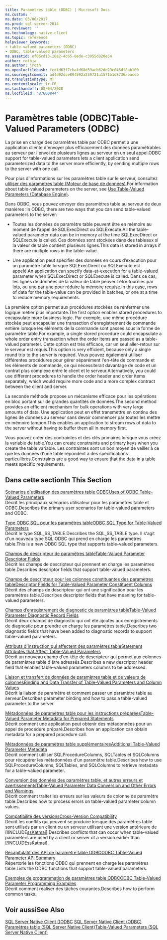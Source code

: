 ```yaml
---
title: Paramètres table (ODBC) | Microsoft Docs
ms.custom: ''
ms.date: 03/06/2017
ms.prod: sql-server-2014
ms.reviewer: ''
ms.technology: native-client
ms.topic: reference
helpviewer_keywords:
- table-valued parameters (ODBC)
- ODBC, table-valued parameters
ms.assetid: ef06cd13-18e2-4c65-8ede-c3955d820e54
author: rothja
ms.author: jroth
ms.openlocfilehash: fedfd63f7cbafd68d39aeb62dd29c046df8ab100
ms.sourcegitcommit: ad4d92dce894592a259721a1571b1d8736abacdb
ms.translationtype: MT
ms.contentlocale: fr-FR
ms.lasthandoff: 08/04/2020
ms.locfileid: "87600844"
---
```

# <a name="table-valued-parameters-odbc"></a><span data-ttu-id="eb5ce-102">Paramètres table (ODBC)</span><span class="sxs-lookup"><span data-stu-id="eb5ce-102">Table-Valued Parameters (ODBC)</span></span>
  <span data-ttu-id="eb5ce-103">La prise en charge des paramètres table par ODBC permet à une application cliente d'envoyer plus efficacement des données paramétrables au serveur par l'envoi de plusieurs lignes au serveur en un seul appel.</span><span class="sxs-lookup"><span data-stu-id="eb5ce-103">ODBC support for table-valued parameters lets a client application send parameterized data to the server more efficiently, by sending multiple rows to the server with one call.</span></span>  
  
 <span data-ttu-id="eb5ce-104">Pour plus d’informations sur les paramètres table sur le serveur, consultez [utiliser des paramètres table &#40;Moteur de base de données&#41;](../tables/use-table-valued-parameters-database-engine.md).</span><span class="sxs-lookup"><span data-stu-id="eb5ce-104">For information about table-valued parameters on the server, see [Use Table-Valued Parameters &#40;Database Engine&#41;](../tables/use-table-valued-parameters-database-engine.md).</span></span>  
  
 <span data-ttu-id="eb5ce-105">Dans ODBC, vous pouvez envoyer des paramètres table au serveur de deux manières :</span><span class="sxs-lookup"><span data-stu-id="eb5ce-105">In ODBC, there are two ways that you can send table-valued parameters to the server:</span></span>  
  
-   <span data-ttu-id="eb5ce-106">Toutes les données de paramètre table peuvent être en mémoire au moment de l’appel de SQLExecDirect ou SQLExecute.</span><span class="sxs-lookup"><span data-stu-id="eb5ce-106">All the table-valued parameter data can be in memory at the time SQLExecDirect or SQLExecute is called.</span></span> <span data-ttu-id="eb5ce-107">Ces données sont stockées dans des tableaux si la valeur de table contient plusieurs lignes.</span><span class="sxs-lookup"><span data-stu-id="eb5ce-107">This data is stored in arrays if there are multiple rows in the table-value.</span></span>  
  
-   <span data-ttu-id="eb5ce-108">Une application peut spécifier des données en cours d’exécution pour un paramètre table lorsque SQLExecDirect ou SQLExecute est appelé.</span><span class="sxs-lookup"><span data-stu-id="eb5ce-108">An application can specify data-at-execution for a table-valued parameter when SQLExecDirect or SQLExecute is called.</span></span> <span data-ttu-id="eb5ce-109">Dans ce cas, les lignes de données de la valeur de table peuvent être fournies par lots, ou une par une pour réduire la mémoire requise.</span><span class="sxs-lookup"><span data-stu-id="eb5ce-109">In this case, rows of data for the table-value can be provided in batches, or one at a time to reduce memory requirements.</span></span>  
  
 <span data-ttu-id="eb5ce-110">La première option permet aux procédures stockées de renfermer une logique métier plus importante.</span><span class="sxs-lookup"><span data-stu-id="eb5ce-110">The first option enables stored procedures to encapsulate more business logic.</span></span> <span data-ttu-id="eb5ce-111">Par exemple, une même procédure stockée peut encapsuler une transaction d'enregistrement de commande entière lorsque les éléments de la commande sont passés sous la forme de paramètre table.</span><span class="sxs-lookup"><span data-stu-id="eb5ce-111">For example, a single stored procedure could encapsulate a whole order entry transaction when the order items are passed as a table-valued parameter.</span></span> <span data-ttu-id="eb5ce-112">Cette option est très efficace, car un seul aller-retour sur le serveur est requis.</span><span class="sxs-lookup"><span data-stu-id="eb5ce-112">This option is very efficient, because only a single round trip to the server is required.</span></span> <span data-ttu-id="eb5ce-113">Vous pouvez également utiliser différentes procédures pour gérer séparément l'en-tête de commande et les éléments de commande, ce qui nécessiterait davantage de code et un contrat plus complexe entre le client et le serveur.</span><span class="sxs-lookup"><span data-stu-id="eb5ce-113">Alternatively, you could use different procedures to handle the order header and order items separately, which would require more code and a more complex contract between the client and server.</span></span>  
  
 <span data-ttu-id="eb5ce-114">La seconde méthode propose un mécanisme efficace pour les opérations en bloc portant sur de grandes quantités de données.</span><span class="sxs-lookup"><span data-stu-id="eb5ce-114">The second method provides an efficient mechanism for bulk operations with very large amounts of data.</span></span> <span data-ttu-id="eb5ce-115">Une application peut en effet transmettre en continu des lignes de données au serveur sans devoir commencer par toutes les mettre en mémoire tampon.</span><span class="sxs-lookup"><span data-stu-id="eb5ce-115">This enables an application to stream rows of data to the server without having to buffer them all in memory first.</span></span>  
  
 <span data-ttu-id="eb5ce-116">Vous pouvez créer des contraintes et des clés primaires lorsque vous créez la variable de table.</span><span class="sxs-lookup"><span data-stu-id="eb5ce-116">You can create constraints and primary keys when you create the table variable.</span></span> <span data-ttu-id="eb5ce-117">Les contraintes sont un bon moyen de veiller à ce que les données d'une table répondent à des spécifications particulières.</span><span class="sxs-lookup"><span data-stu-id="eb5ce-117">Constraints are a good way to ensure that the data in a table meets specific requirements.</span></span>  
  
## <a name="in-this-section"></a><span data-ttu-id="eb5ce-118">Dans cette section</span><span class="sxs-lookup"><span data-stu-id="eb5ce-118">In This Section</span></span>  
 [<span data-ttu-id="eb5ce-119">Scénarios d'utilisation des paramètres table ODBC</span><span class="sxs-lookup"><span data-stu-id="eb5ce-119">Uses of ODBC Table-Valued Parameters</span></span>](uses-of-odbc-table-valued-parameters.md)  
 <span data-ttu-id="eb5ce-120">Décrit les principaux scénarios utilisateur pour les paramètres table et ODBC.</span><span class="sxs-lookup"><span data-stu-id="eb5ce-120">Describes the primary user scenarios for table-valued parameters and ODBC.</span></span>  
  
 [<span data-ttu-id="eb5ce-121">Type ODBC SQL pour les paramètres table</span><span class="sxs-lookup"><span data-stu-id="eb5ce-121">ODBC SQL Type for Table-Valued Parameters</span></span>](odbc-sql-type-for-table-valued-parameters.md)  
 <span data-ttu-id="eb5ce-122">Décrit le type SQL_SS_TABLE.</span><span class="sxs-lookup"><span data-stu-id="eb5ce-122">Describes the SQL_SS_TABLE type.</span></span> <span data-ttu-id="eb5ce-123">ll s'agit d'un nouveau type SQL ODBC qui prend en charge les paramètres table.</span><span class="sxs-lookup"><span data-stu-id="eb5ce-123">This is a new ODBC SQL type that supports table-valued parameters.</span></span>  
  
 [<span data-ttu-id="eb5ce-124">Champs de descripteur de paramètres table</span><span class="sxs-lookup"><span data-stu-id="eb5ce-124">Table-Valued Parameter Descriptor Fields</span></span>](table-valued-parameter-descriptor-fields.md)  
 <span data-ttu-id="eb5ce-125">Décrit les champs de descripteur qui prennent en charge les paramètres table.</span><span class="sxs-lookup"><span data-stu-id="eb5ce-125">Describes descriptor fields that support table-valued parameters.</span></span>  
  
 [<span data-ttu-id="eb5ce-126">Champs de descripteur pour les colonnes constituantes des paramètres table</span><span class="sxs-lookup"><span data-stu-id="eb5ce-126">Descriptor Fields for Table-Valued Parameter Constituent Columns</span></span>](descriptor-fields-for-table-valued-parameter-constituent-columns.md)  
 <span data-ttu-id="eb5ce-127">Décrit des champs de descripteur qui ont une signification pour les paramètres table.</span><span class="sxs-lookup"><span data-stu-id="eb5ce-127">Describes descriptor fields that have meaning for table-valued parameters.</span></span>  
  
 [<span data-ttu-id="eb5ce-128">Champs d’enregistrement de diagnostic de paramètres table</span><span class="sxs-lookup"><span data-stu-id="eb5ce-128">Table-Valued Parameter Diagnostic Record Fields</span></span>](table-valued-parameter-diagnostic-record-fields.md)  
 <span data-ttu-id="eb5ce-129">Décrit deux champs de diagnostic qui ont été ajoutés aux enregistrements de diagnostic pour prendre en charge les paramètres table.</span><span class="sxs-lookup"><span data-stu-id="eb5ce-129">Describes two diagnostic fields that have been added to diagnostic records to support table-valued parameters.</span></span>  
  
 [<span data-ttu-id="eb5ce-130">Attributs d'instruction qui affectent des paramètres table</span><span class="sxs-lookup"><span data-stu-id="eb5ce-130">Statement Attributes that Affect Table-Valued Parameters</span></span>](statement-attributes-that-affect-table-valued-parameters.md)  
 <span data-ttu-id="eb5ce-131">Décrit un nouveau champ d'en-tête de descripteur qui permet aux colonnes de paramètres table d'être adressés.</span><span class="sxs-lookup"><span data-stu-id="eb5ce-131">Describes a new descriptor header field that enables table-valued parameters columns to be addressed.</span></span>  
  
 [<span data-ttu-id="eb5ce-132">Liaison et transfert de données de paramètres table et de valeurs de colonnes</span><span class="sxs-lookup"><span data-stu-id="eb5ce-132">Binding and Data Transfer of Table-Valued Parameters and Column Values</span></span>](binding-and-data-transfer-of-table-valued-parameters-and-column-values.md)  
 <span data-ttu-id="eb5ce-133">Décrit la liaison de paramètre et comment passer un paramètre table au serveur.</span><span class="sxs-lookup"><span data-stu-id="eb5ce-133">Describes parameter binding and how to pass a table-valued parameter to the server.</span></span>  
  
 [<span data-ttu-id="eb5ce-134">Métadonnées de paramètres table pour les instructions préparées</span><span class="sxs-lookup"><span data-stu-id="eb5ce-134">Table-Valued Parameter Metadata for Prepared Statements</span></span>](table-valued-parameter-metadata-for-prepared-statements.md)  
 <span data-ttu-id="eb5ce-135">Décrit comment une application peut obtenir des métadonnées pour un appel de procédure préparé.</span><span class="sxs-lookup"><span data-stu-id="eb5ce-135">Describes how an application can obtain metadata for a prepared procedure call.</span></span>  
  
 [<span data-ttu-id="eb5ce-136">Métadonnées de paramètres table supplémentaires</span><span class="sxs-lookup"><span data-stu-id="eb5ce-136">Additional Table-Valued Parameter Metadata</span></span>](additional-table-valued-parameter-metadata.md)  
 <span data-ttu-id="eb5ce-137">Décrit comment utiliser SQLProcedureColumns, SQLTables et SQLColumns pour récupérer les métadonnées d’un paramètre table.</span><span class="sxs-lookup"><span data-stu-id="eb5ce-137">Describes how to use SQLProcedureColumns, SQLTables, and SQLColumns to retrieve metadata for a table-valued parameter.</span></span>  
  
 [<span data-ttu-id="eb5ce-138">Conversion des données des paramètres table, et autres erreurs et avertissements</span><span class="sxs-lookup"><span data-stu-id="eb5ce-138">Table-Valued Parameter Data Conversion and Other Errors and Warnings</span></span>](table-valued-parameter-data-conversion-and-other-errors-and-warnings.md)  
 <span data-ttu-id="eb5ce-139">Décrit comment traiter les erreurs sur les valeurs de colonne de paramètre table.</span><span class="sxs-lookup"><span data-stu-id="eb5ce-139">Describes how to process errors on table-valued parameter column values.</span></span>  
  
 [<span data-ttu-id="eb5ce-140">Compatibilité des versions</span><span class="sxs-lookup"><span data-stu-id="eb5ce-140">Cross-Version Compatibility</span></span>](cross-version-compatibility.md)  
 <span data-ttu-id="eb5ce-141">Décrit les conflits qui peuvent se produire lorsque des paramètres table sont utilisés par un client ou un serveur utilisant une version antérieure de [!INCLUDE[ssKatmai](../../includes/sskatmai-md.md)].</span><span class="sxs-lookup"><span data-stu-id="eb5ce-141">Describes conflicts that can occur when table-valued parameters are used by a client or server of a version earlier than [!INCLUDE[ssKatmai](../../includes/sskatmai-md.md)].</span></span>  
  
 [<span data-ttu-id="eb5ce-142">Récapitulatif des API de paramètre table ODBC</span><span class="sxs-lookup"><span data-stu-id="eb5ce-142">ODBC Table-Valued Parameter API Summary</span></span>](odbc-table-valued-parameter-api-summary.md)  
 <span data-ttu-id="eb5ce-143">Répertorie les fonctions ODBC qui prennent en charge les paramètres table.</span><span class="sxs-lookup"><span data-stu-id="eb5ce-143">Lists the ODBC functions that support table-valued parameters.</span></span>  
  
 [<span data-ttu-id="eb5ce-144">Exemples de programmation de paramètres table ODBC</span><span class="sxs-lookup"><span data-stu-id="eb5ce-144">ODBC Table-Valued Parameter Programming Examples</span></span>](../../database-engine/dev-guide/odbc-table-valued-parameter-programming-examples.md)  
 <span data-ttu-id="eb5ce-145">Décrit comment réaliser des tâches courantes.</span><span class="sxs-lookup"><span data-stu-id="eb5ce-145">Describes how to perform common tasks.</span></span>  
  
## <a name="see-also"></a><span data-ttu-id="eb5ce-146">Voir aussi</span><span class="sxs-lookup"><span data-stu-id="eb5ce-146">See Also</span></span>  
 <span data-ttu-id="eb5ce-147">[SQL Server Native Client &#40;&#41;ODBC](../native-client/odbc/sql-server-native-client-odbc.md) </span><span class="sxs-lookup"><span data-stu-id="eb5ce-147">[SQL Server Native Client &#40;ODBC&#41;](../native-client/odbc/sql-server-native-client-odbc.md) </span></span>  
 [<span data-ttu-id="eb5ce-148">Paramètres table &#40;SQL Server Native Client&#41;</span><span class="sxs-lookup"><span data-stu-id="eb5ce-148">Table-Valued Parameters &#40;SQL Server Native Client&#41;</span></span>](../native-client/features/table-valued-parameters-sql-server-native-client.md)  
  
  
